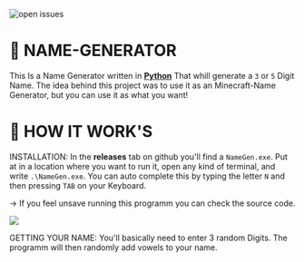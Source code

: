 ![open issues](https://img.shields.io/github/issues/AspirinMaquzo/Name-Gen)

# 🍣 NAME-GENERATOR  
This Is a  Name Generator written in **[Python]("https://www.python.org/")** That whill generate a `3` or `5` Digit Name.
The idea behind this project was to use it as an Minecraft-Name Generator, but you can use it as what you want!

# 🍙 HOW IT WORK'S
INSTALLATION:
In the **releases** tab on github you'll find a `NameGen.exe`. Put at in a location where you want to run it, open any kind of terminal, and write `.\NameGen.exe`. You can auto complete this by typing the letter `N` and then pressing `TAB` on your Keyboard.

-> If you feel unsave running this programm you can check the source code.

![]("https://i.gyazo.com/3029253502b6c264c402936fc0b16445.mp4")

GETTING YOUR NAME:
You'll basically need to enter 3 random Digits. The programm will then randomly add vowels to your name.
